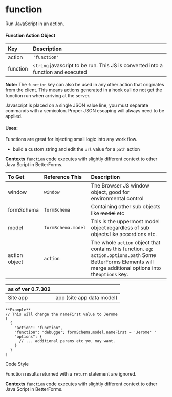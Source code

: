 # function

Run JavaScript in an action.

#### Function Action Object

| Key | Description |
| :--- | :--- |
| action | `'function'` |
| function | `string` javascript to be run. This JS is converted into a function and executed |

**Note:**  The `function` key can also be used in any other action that originates from the client. This means actions generated in a hook call do not get the function run when arriving at the server.

Javascript is placed on a single JSON value line,  you must separate commands with a semicolon. Proper JSON escaping will always need to be applied.

#### Uses:

Functions are great for injecting small logic into any work flow.

* build a custom string and edit the `url` value for a `path` action

**Contexts** `function` code executes with slightly different context to other Java Script in BetterForms.

| To Get | Reference This | Description |
| :--- | :--- | :--- |
| window | `window` | The Browser JS window object, good for environmental control |
| formSchema | `formSchema` | Containing other sub objects like ~~model~~ etc |
| model | `formSchema.model` |  This is the uppermost model object regardless of sub objects like accordions etc. |
| action object | `action` | The whole `action` object that contains this function. eg: `action.options.path` Some BetterForms Elements will merge additional options into the`options` key.  |

| as of ver 0.7.302 |  |
| :--- | :--- |
| Site app | app \(site app data model\) |

```text
**Example**
// This will change the nameFirst value to Jerome
[
  {
    "action": "function",
    "function": "debugger; formSchema.model.nameFirst = 'Jerome' "
    "options": {
      // ... additional params etc you may want.
    }
  }
]
```



Code Style

Function results returned with a `return` statement are ignored. 

**Contexts** `function` code executes with slightly different context to other Java Script in BetterForms.

